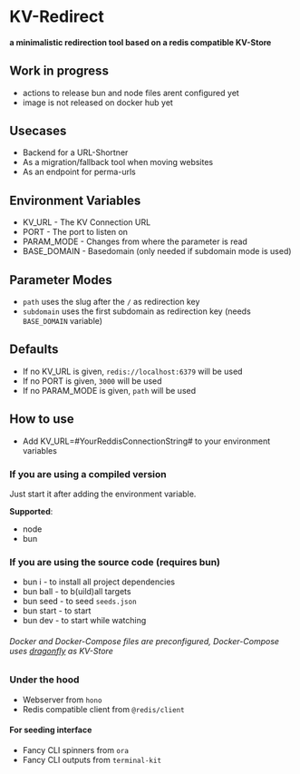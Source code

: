 # KV-Redirect
#### a minimalistic redirection tool based on a redis compatible KV-Store

## Work in progress
- actions to release bun and node files arent configured yet
- image is not released on docker hub yet

## Usecases
- Backend for a URL-Shortner
- As a migration/fallback tool when moving websites
- As an endpoint for perma-urls

## Environment Variables
- KV_URL - The KV Connection URL
- PORT - The port to listen on
- PARAM_MODE - Changes from where the parameter is read
- BASE_DOMAIN - Basedomain (only needed if subdomain mode is used)

## Parameter Modes
- `path` uses the slug after the `/` as redirection key
- `subdomain` uses the first subdomain as redirection key (needs `BASE_DOMAIN` variable)

## Defaults
- If no KV_URL is given, `redis://localhost:6379` will be used
- If no PORT is given, `3000` will be used
- If no PARAM_MODE is given, `path` will be used

## How to use
- Add KV_URL=#YourReddisConnectionString# to your environment variables

### If you are using a compiled version

Just start it after adding the environment variable.

**Supported**:
- node
- bun


### If you are using the source code (requires bun)
- bun i - to install all project dependencies
- bun ball - to b(uild)all targets
- bun seed - to seed `seeds.json`
- bun start - to start
- bun dev - to start while watching
###### Docker and Docker-Compose files are preconfigured, Docker-Compose uses [dragonfly](https://github.com/dragonflydb/dragonfly) as KV-Store

### Under the hood
- Webserver from `hono`
- Redis compatible client from `@redis/client`
#### For seeding interface
- Fancy CLI spinners from `ora`
- Fancy CLI outputs from `terminal-kit`
